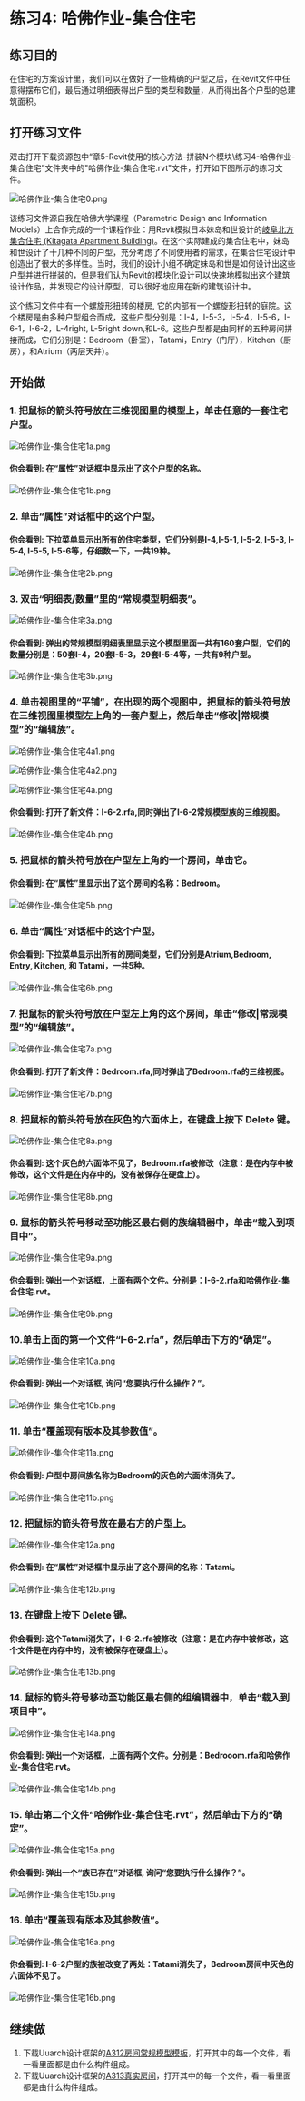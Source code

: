 # 练习4: 哈佛作业-集合住宅

## 练习目的

在住宅的方案设计里，我们可以在做好了一些精确的户型之后，在Revit文件中任意得摆布它们，最后通过明细表得出户型的类型和数量，从而得出各个户型的总建筑面积。

## 打开练习文件

双击打开下载资源包中“章5-Revit使用的核心方法-拼装N个模块\练习4-哈佛作业-集合住宅”文件夹中的"哈佛作业-集合住宅.rvt"文件，打开如下图所示的练习文件。

![哈佛作业-集合住宅0.png](/images/哈佛作业-集合住宅/哈佛作业-集合住宅0.png)

该练习文件源自我在哈佛大学课程（Parametric Design and Information Models）上合作完成的一个课程作业：用Revit模拟日本妹岛和世设计的[岐阜北方集合住宅 (Kitagata Apartment Building)](https://static1.squarespace.com/static/5313b826e4b02a8d25126c66/t/552b1725e4b0c34422e506f9/1428887333898/89607-85320+-+James+Lenk+-+Feb+27%2C+2015+159+PM+-+A4-James+Lenk-Kitagata-Apartment-Housing-SANAA.pdf)。在这个实际建成的集合住宅中，妹岛和世设计了十几种不同的户型，充分考虑了不同使用者的需求，在集合住宅设计中创造出了很大的多样性。当时，我们的设计小组不确定妹岛和世是如何设计出这些户型并进行拼装的，但是我们认为Revit的模块化设计可以快速地模拟出这个建筑设计作品，并发现它的设计原型，可以很好地应用在新的建筑设计中。

这个练习文件中有一个螺旋形扭转的楼房, 它的内部有一个螺旋形扭转的庭院。这个楼房是由多种户型组合而成，这些户型分别是：I-4，I-5-3，I-5-4，I-5-6，I-6-1，I-6-2，L-4right, L-5right down,和L-6。这些户型都是由同样的五种房间拼接而成，它们分别是：Bedroom（卧室），Tatami，Entry（门厅），Kitchen（厨房），和Atrium（两层天井）。

## 开始做

### 1. 把鼠标的箭头符号放在三维视图里的模型上，单击任意的一套住宅户型。

![哈佛作业-集合住宅1a.png](/images/哈佛作业-集合住宅/哈佛作业-集合住宅1a.png)

#### 你会看到: 在“属性”对话框中显示出了这个户型的名称。

![哈佛作业-集合住宅1b.png](/images/哈佛作业-集合住宅/哈佛作业-集合住宅1b.png)

### 2. 单击“属性”对话框中的这个户型。

#### 你会看到: 下拉菜单显示出所有的住宅类型，它们分别是I-4,I-5-1, I-5-2, I-5-3, I-5-4, I-5-5, I-5-6等，仔细数一下，一共19种。

![哈佛作业-集合住宅2b.png](/images/哈佛作业-集合住宅/哈佛作业-集合住宅2b.png)

### 3. 双击“明细表/数量”里的“常规模型明细表”。

![哈佛作业-集合住宅3a.png](/images/哈佛作业-集合住宅/哈佛作业-集合住宅3a.png)

#### 你会看到: 弹出的常规模型明细表里显示这个模型里面一共有160套户型，它们的数量分别是：50套I-4，20套I-5-3，29套I-5-4等，一共有9种户型。

![哈佛作业-集合住宅3b.png](/images/哈佛作业-集合住宅/哈佛作业-集合住宅3b.png)

### 4. 单击视图里的“平铺”，在出现的两个视图中，把鼠标的箭头符号放在三维视图里模型左上角的一套户型上，然后单击“修改|常规模型”的“编辑族”。

![哈佛作业-集合住宅4a1.png](/images/哈佛作业-集合住宅/哈佛作业-集合住宅4a1.png)

![哈佛作业-集合住宅4a2.png](/images/哈佛作业-集合住宅/哈佛作业-集合住宅4a2.png)

![哈佛作业-集合住宅4a.png](/images/哈佛作业-集合住宅/哈佛作业-集合住宅4a.png)

#### 你会看到: 打开了新文件：I-6-2.rfa,同时弹出了I-6-2常规模型族的三维视图。

![哈佛作业-集合住宅4b.png](/images/哈佛作业-集合住宅/哈佛作业-集合住宅4b.png)

### 5. 把鼠标的箭头符号放在户型左上角的一个房间，单击它。

#### 你会看到: 在“属性”里显示出了这个房间的名称：Bedroom。

![哈佛作业-集合住宅5b.png](/images/哈佛作业-集合住宅/哈佛作业-集合住宅5b.png)

### 6. 单击“属性”对话框中的这个户型。

#### 你会看到: 下拉菜单显示出所有的房间类型，它们分别是Atrium,Bedroom, Entry, Kitchen, 和 Tatami，一共5种。

![哈佛作业-集合住宅6b.png](/images/哈佛作业-集合住宅/哈佛作业-集合住宅6b.png)

### 7. 把鼠标的箭头符号放在户型左上角的这个房间，单击“修改|常规模型”的“编辑族”。

![哈佛作业-集合住宅7a.png](/images/哈佛作业-集合住宅/哈佛作业-集合住宅7a.png)

#### 你会看到: 打开了新文件：Bedroom.rfa,同时弹出了Bedroom.rfa的三维视图。

![哈佛作业-集合住宅7b.png](/images/哈佛作业-集合住宅/哈佛作业-集合住宅7b.png)

### 8. 把鼠标的箭头符号放在灰色的六面体上，在键盘上按下 Delete 键。

![哈佛作业-集合住宅8a.png](/images/哈佛作业-集合住宅/哈佛作业-集合住宅8a.png)

#### 你会看到: 这个灰色的六面体不见了，Bedroom.rfa被修改（注意：是在内存中被修改，这个文件是在内存中的，没有被保存在硬盘上）。

![哈佛作业-集合住宅8b.png](/images/哈佛作业-集合住宅/哈佛作业-集合住宅8b.png)

### 9. 鼠标的箭头符号移动至功能区最右侧的族编辑器中，单击“载入到项目中”。

![哈佛作业-集合住宅9a.png](/images/哈佛作业-集合住宅/哈佛作业-集合住宅9a.png)

#### 你会看到: 弹出一个对话框，上面有两个文件。分别是：I-6-2.rfa和哈佛作业-集合住宅.rvt。

![哈佛作业-集合住宅9b.png](/images/哈佛作业-集合住宅/哈佛作业-集合住宅9b.png)

### 10.单击上面的第一个文件“I-6-2.rfa”，然后单击下方的“确定”。

![哈佛作业-集合住宅10a.png](/images/哈佛作业-集合住宅/哈佛作业-集合住宅10a.png)

#### 你会看到: 弹出一个对话框, 询问“您要执行什么操作？”。

![哈佛作业-集合住宅10b.png](/images/哈佛作业-集合住宅/哈佛作业-集合住宅10b.png)

### 11. 单击“覆盖现有版本及其参数值”。

![哈佛作业-集合住宅11a.png](/images/哈佛作业-集合住宅/哈佛作业-集合住宅11a.png)

#### 你会看到: 户型中房间族名称为Bedroom的灰色的六面体消失了。

![哈佛作业-集合住宅11b.png](/images/哈佛作业-集合住宅/哈佛作业-集合住宅11b.png)

### 12. 把鼠标的箭头符号放在最右方的户型上。

![哈佛作业-集合住宅12a.png](/images/哈佛作业-集合住宅/哈佛作业-集合住宅12a.png)

#### 你会看到: 在“属性”对话框中显示出了这个房间的名称：Tatami。

![哈佛作业-集合住宅12b.png](/images/哈佛作业-集合住宅/哈佛作业-集合住宅12b.png)

### 13. 在键盘上按下 Delete 键。

#### 你会看到: 这个Tatami消失了，I-6-2.rfa被修改（注意：是在内存中被修改，这个文件是在内存中的，没有被保存在硬盘上）。

![哈佛作业-集合住宅13b.png](/images/哈佛作业-集合住宅/哈佛作业-集合住宅13b.png)

### 14. 鼠标的箭头符号移动至功能区最右侧的组编辑器中，单击“载入到项目中”。

![哈佛作业-集合住宅14a.png](/images/哈佛作业-集合住宅/哈佛作业-集合住宅14a.png)

#### 你会看到: 弹出一个对话框，上面有两个文件。分别是：Bedrooom.rfa和哈佛作业-集合住宅.rvt。

![哈佛作业-集合住宅14b.png](/images/哈佛作业-集合住宅/哈佛作业-集合住宅14b.png)

### 15. 单击第二个文件“哈佛作业-集合住宅.rvt”，然后单击下方的“确定”。

![哈佛作业-集合住宅15a.png](/images/哈佛作业-集合住宅/哈佛作业-集合住宅15a.png)

#### 你会看到: 弹出一个“族已存在”对话框, 询问“您要执行什么操作？”。

![哈佛作业-集合住宅15b.png](/images/哈佛作业-集合住宅/哈佛作业-集合住宅15b.png)

### 16. 单击“覆盖现有版本及其参数值”。

![哈佛作业-集合住宅16a.png](/images/哈佛作业-集合住宅/哈佛作业-集合住宅16a.png)

#### 你会看到: I-6-2户型的族被改变了两处：Tatami消失了，Bedroom房间中灰色的六面体不见了。

![哈佛作业-集合住宅16b.png](/images/哈佛作业-集合住宅/哈佛作业-集合住宅16b.png)

## 继续做

1. 下载Uuarch设计框架的[A312房间常规模型模板](http://pan.baidu.com/s/1boF8KjH)，打开其中的每一个文件，看一看里面都是由什么构件组成。
2. 下载Uuarch设计框架的[A313真实房间](http://pan.baidu.com/s/1c2E0Zpm)，打开其中的每一个文件，看一看里面都是由什么构件组成。